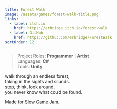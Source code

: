 ```yaml
---
title: Forest Walk
image: /assets/games/forest-walk-title.png
links:
  - label: itch.io
    href: https://erbridge.itch.io/forest-walk
  - label: GitHub
    href: https://github.com/erbridge/ForestWalk
sortOrder: 12
---
```


> Project Roles: **Programmer** | **Artist**\
> Languages: **C#**\
> Tools: **Unity**

walk through an endless forest,\
taking in the sights and sounds.\
stop, think, look around.\
you never know what could be found.

Made for [Slow Game Jam](https://itch.io/jam/slow-game-jam).
